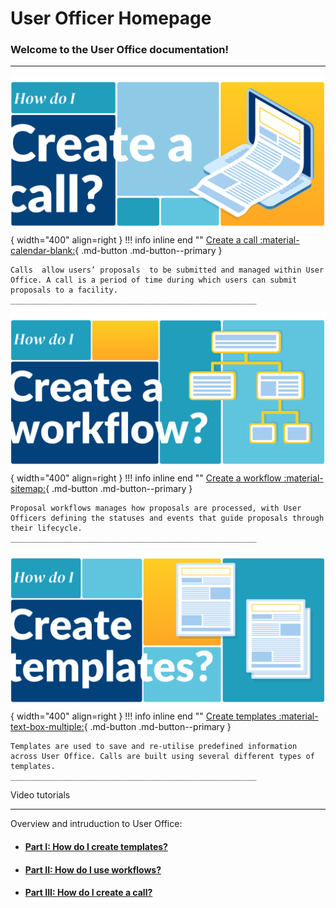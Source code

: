 # **User Officer Homepage**


### **Welcome to the User Office documentation!**

__________________________________________________________________________

![Call](../../../assets/images/call.png){ width="400" align=right } 
!!! info inline end ""
    [Create a call :material-calendar-blank:](creating_call.md){ .md-button .md-button--primary }
    
    Calls  allow users’ proposals  to be submitted and managed within User Office. A call is a period of time during which users can submit proposals to a facility. 
    _______________________________________________________

![Workflow](../../../assets/images/workflow.png){ width="400" align=right } 
!!! info inline end ""
    [Create a workflow :material-sitemap:](../settings/proposal_workflow.md){ .md-button .md-button--primary }

    Proposal workflows manages how proposals are processed, with User Officers defining the statuses and events that guide proposals through their lifecycle.
    _______________________________________________________
    
![Templates](../../../assets/images/templates.png){ width="400" align=right } 
!!! info inline end ""
    [Create templates :material-text-box-multiple:](templates.md){ .md-button .md-button--primary }

    Templates are used to save and re-utilise predefined information across User Office. Calls are built using several different types of templates.
    _______________________________________________________
    
Video tutorials
__________________________________________________________________________

Overview and intruduction to User Office:

* #### [Part I: How do I create templates?](videos.md)

* #### [Part II: How do I use workflows?](videos.md)

* #### [Part III: How do I create a call?](videos.md)


